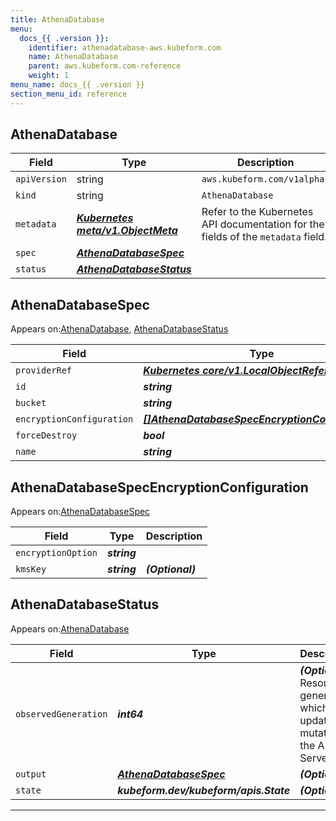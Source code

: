 ```yaml
---
title: AthenaDatabase
menu:
  docs_{{ .version }}:
    identifier: athenadatabase-aws.kubeform.com
    name: AthenaDatabase
    parent: aws.kubeform.com-reference
    weight: 1
menu_name: docs_{{ .version }}
section_menu_id: reference
---
```


## AthenaDatabase
| Field | Type | Description |
| ------ | ----- | ----------- |
| `apiVersion` | string | `aws.kubeform.com/v1alpha1` |
|    `kind` | string | `AthenaDatabase` |
| `metadata` | ***[Kubernetes meta/v1.ObjectMeta](https://kubernetes.io/docs/reference/generated/kubernetes-api/v1.13/#objectmeta-v1-meta)***|Refer to the Kubernetes API documentation for the fields of the `metadata` field.|
| `spec` | ***[AthenaDatabaseSpec](#AthenaDatabaseSpec)***||
| `status` | ***[AthenaDatabaseStatus](#AthenaDatabaseStatus)***||
## AthenaDatabaseSpec

Appears on:[AthenaDatabase](#AthenaDatabase), [AthenaDatabaseStatus](#AthenaDatabaseStatus)

| Field | Type | Description |
| ------ | ----- | ----------- |
| `providerRef` | ***[Kubernetes core/v1.LocalObjectReference](https://kubernetes.io/docs/reference/generated/kubernetes-api/v1.13/#localobjectreference-v1-core)***||
| `id` | ***string***||
| `bucket` | ***string***||
| `encryptionConfiguration` | ***[[]AthenaDatabaseSpecEncryptionConfiguration](#AthenaDatabaseSpecEncryptionConfiguration)***| ***(Optional)*** |
| `forceDestroy` | ***bool***| ***(Optional)*** |
| `name` | ***string***||
## AthenaDatabaseSpecEncryptionConfiguration

Appears on:[AthenaDatabaseSpec](#AthenaDatabaseSpec)

| Field | Type | Description |
| ------ | ----- | ----------- |
| `encryptionOption` | ***string***||
| `kmsKey` | ***string***| ***(Optional)*** |
## AthenaDatabaseStatus

Appears on:[AthenaDatabase](#AthenaDatabase)

| Field | Type | Description |
| ------ | ----- | ----------- |
| `observedGeneration` | ***int64***| ***(Optional)*** Resource generation, which is updated on mutation by the API Server.|
| `output` | ***[AthenaDatabaseSpec](#AthenaDatabaseSpec)***| ***(Optional)*** |
| `state` | ***kubeform.dev/kubeform/apis.State***| ***(Optional)*** |
---
